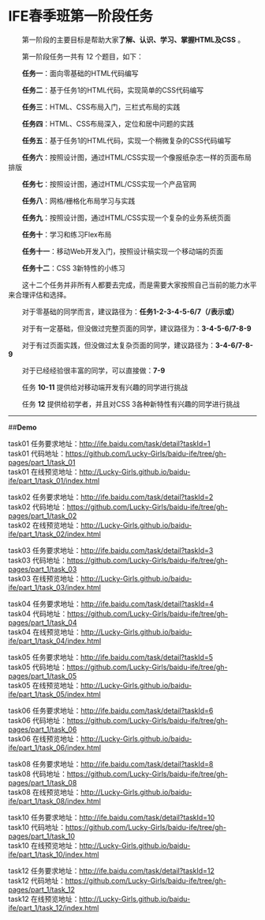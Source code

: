 # **IFE春季班第一阶段任务**

　　第一阶段的主要目标是帮助大家**了解、认识、学习、掌握HTML及CSS** 。

　　第一阶段任务一共有 12 个题目，如下：

　　**任务一**：面向零基础的HTML代码编写

　　**任务二**：基于任务1的HTML代码，实现简单的CSS代码编写

　　**任务三**：HTML、CSS布局入门，三栏式布局的实践

　　**任务四**：HTML、CSS布局深入，定位和居中问题的实践

　　**任务五**：基于任务1的HTML代码，实现一个稍微复杂的CSS代码编写

　　**任务六**：按照设计图，通过HTML/CSS实现一个像报纸杂志一样的页面布局排版

　　**任务七**：按照设计图，通过HTML/CSS实现一个产品官网

　　**任务八**：网格/栅格化布局学习与实践

　　**任务九**：按照设计图，通过HTML/CSS实现一个复杂的业务系统页面

　　**任务十**：学习和练习Flex布局

　　**任务十一**：移动Web开发入门，按照设计稿实现一个移动端的页面

　　**任务十二**：CSS 3新特性的小练习

　　这十二个任务并非所有人都要去完成，而是需要大家按照自己当前的能力水平来合理评估和选择。

　　对于零基础的同学而言，建议路径为：**任务1-2-3-4-5-6/7（/表示或）**

　　对于有一定基础，但没做过完整页面的同学，建议路径为：**3-4-5-6/7-8-9**

　　对于有过页面实践，但没做过太复杂页面的同学，建议路径为：**3-4-6/7-8-9**

　　对于已经经验很丰富的同学，可以直接做：**7-9**

　　任务 **10-11** 提供给对移动端开发有兴趣的同学进行挑战

　　任务 **12** 提供给初学者，并且对CSS 3各种新特性有兴趣的同学进行挑战

----------

##**Demo**

task01 任务要求地址：http://ife.baidu.com/task/detail?taskId=1 <br/>
task01     代码地址：https://github.com/Lucky-Girls/baidu-ife/tree/gh-pages/part_1/task_01 <br/>
task01 在线预览地址：http://Lucky-Girls.github.io/baidu-ife/part_1/task_01/index.html

task02 任务要求地址：http://ife.baidu.com/task/detail?taskId=2 <br/>
task02     代码地址：https://github.com/Lucky-Girls/baidu-ife/tree/gh-pages/part_1/task_02 <br/>
task02 在线预览地址：http://Lucky-Girls.github.io/baidu-ife/part_1/task_02/index.html

task03 任务要求地址：http://ife.baidu.com/task/detail?taskId=3 <br/>
task03     代码地址：https://github.com/Lucky-Girls/baidu-ife/tree/gh-pages/part_1/task_03 <br/>
task03 在线预览地址：http://Lucky-Girls.github.io/baidu-ife/part_1/task_03/index.html

task04 任务要求地址：http://ife.baidu.com/task/detail?taskId=4 <br/>
task04     代码地址：https://github.com/Lucky-Girls/baidu-ife/tree/gh-pages/part_1/task_04 <br/>
task04 在线预览地址：http://Lucky-Girls.github.io/baidu-ife/part_1/task_04/index.html

task05 任务要求地址：http://ife.baidu.com/task/detail?taskId=5 <br/>
task05     代码地址：https://github.com/Lucky-Girls/baidu-ife/tree/gh-pages/part_1/task_05 <br/>
task05 在线预览地址：http://Lucky-Girls.github.io/baidu-ife/part_1/task_05/index.html

task06 任务要求地址：http://ife.baidu.com/task/detail?taskId=6 <br/>
task06     代码地址：https://github.com/Lucky-Girls/baidu-ife/tree/gh-pages/part_1/task_06 <br/>
task06 在线预览地址：http://Lucky-Girls.github.io/baidu-ife/part_1/task_06/index.html

task08 任务要求地址：http://ife.baidu.com/task/detail?taskId=8 <br/>
task08     代码地址：https://github.com/Lucky-Girls/baidu-ife/tree/gh-pages/part_1/task_08 <br/>
task08 在线预览地址：http://Lucky-Girls.github.io/baidu-ife/part_1/task_08/index.html

task10 任务要求地址：http://ife.baidu.com/task/detail?taskId=10 <br/>
task10     代码地址：https://github.com/Lucky-Girls/baidu-ife/tree/gh-pages/part_1/task_10 <br/>
task10 在线预览地址：http://Lucky-Girls.github.io/baidu-ife/part_1/task_10/index.html

task12 任务要求地址：http://ife.baidu.com/task/detail?taskId=12 <br/>
task12     代码地址：https://github.com/Lucky-Girls/baidu-ife/tree/gh-pages/part_1/task_12 <br/>
task12 在线预览地址：http://Lucky-Girls.github.io/baidu-ife/part_1/task_12/index.html

